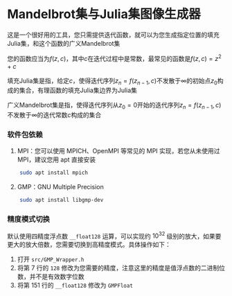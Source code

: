 # Mandelbrot集与Julia集图像生成器

这是一个很好用的工具，您只需提供迭代函数，就可以为您生成指定位置的填充Julia集，和这个函数的广义Mandelbrot集

您的函数应当为$f(z,c)$，其中$c$在迭代过程中是常数，最常见的函数是$f(z,c)=z^2+c$

填充Julia集是指，给定$c$，使得迭代序列$z_n=f(z_{n-1},c)$不发散于$\infty$的初始点$z_0$构成的集合，有理函数的填充Julia集边界为Julia集

广义Mandelbrot集是指，使得迭代序列从$z_0=0$开始的迭代序列$z_n=f(z_{n-1},c)$不发散于$\infty$的迭代常数$c$构成的集合

### 软件包依赖

1. MPI：您可以使用 MPICH、OpenMPI 等常见的 MPI 实现，若您从未使用过 MPI，建议您用 apt 直接安装
```bash
    sudo apt install mpich
```
2. GMP：GNU Multiple Precision
```bash
    sudo apt install libgmp-dev
```

### 精度模式切换

默认使用四精度浮点数 `__float128` 运算，可以实现约 $10^{32}$ 级别的放大，如果要更大的放大倍数，您需要切换到高精度模式。具体操作如下：

1. 打开 `src/GMP_Wrapper.h`
2. 将第 7 行的 `128` 修改为您需要的精度，注意这里的精度是值浮点数的二进制位数，并不是有效数字位数
3. 将第 151 行的 `__float128` 修改为 `GMPFloat`